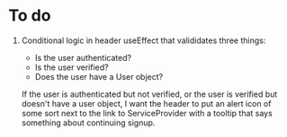 # To do

1. Conditional logic in header useEffect that valididates three things:
    * Is the user authenticated? 
    * Is the user verified?
    * Does the user have a User object?

    If the user is authenticated but not verified, or the user is verified but doesn't have a user object, I want the header to put an alert icon of some sort next to the link to ServiceProvider with a tooltip that says something about continuing signup.